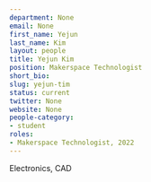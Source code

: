 ```yaml
---
department: None
email: None
first_name: Yejun
last_name: Kim
layout: people
title: Yejun Kim
position: Makerspace Technologist
short_bio:
slug: yejun-tim
status: current
twitter: None
website: None
people-category:
- student
roles:
- Makerspace Technologist, 2022
---
```


Electronics, CAD
